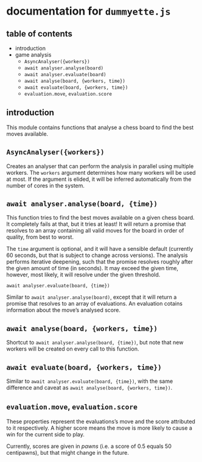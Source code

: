 documentation for `dummyette.js`
===

table of contents
---

- introduction
- game analysis
  - `AsyncAnalyser({workers})`
  - `await analyser.analyse(board)`
  - `await analyser.evaluate(board)`
  - `await analyse(board, {workers, time})`
  - `await evaluate(board, {workers, time})`
  - `evaluation.move`, `evaluation.score`

introduction
---

This module contains functions that analyse a chess board to find the best moves available.

`AsyncAnalyser({workers})`
---

Creates an analyser that can perform the analysis in parallel using multiple workers. The `workers` argument determines how many workers will be used at most. If the argument is elided, it will be inferred automatically from the number of cores in the system.

`await analyser.analyse(board, {time})`
---

This function tries to find the best moves available on a given chess board. It completely fails at that, but it tries at least! It will return a promise that resolves to an array containing all valid moves for the board in order of quality, from best to worst.

The `time` argument is optional, and it will have a sensible default (currently 60 seconds, but that is subject to change across versions). The analysis performs iterative deepening, such that the promise resolves roughly after the given amount of time (in seconds). It may exceed the given time, however, most likely, it will resolve under the given threshold.

`await analyser.evaluate(board, {time})`

Similar to `await analyser.analyse(board)`, except that it will return a promise that resolves to an array of evaluations. An evaluation cotains information about the move’s analysed score.

`await analyse(board, {workers, time})`
---

Shortcut to `await analyser.analyse(board, {time})`, but note that new workers will be created on every call to this function.

`await evaluate(board, {workers, time})`
---

Similar to `await analyser.evaluate(board, {time})`, with the same difference and caveat as `await analyse(board, {workers, time})`.

`evaluation.move`, `evaluation.score`
---

These properties represent the evaluations’s move and the score attributed to it respectively. A higher score means the move is more likely to cause a win for the current side to play.

Currently, scores are given in *pawns* (i.e. a score of 0.5 equals 50 centipawns), but that might change in the future.
